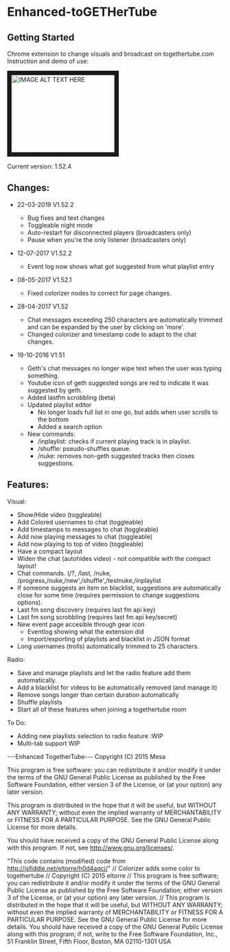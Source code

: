 # Enhanced-toGETHerTube

## Getting Started
Chrome extension to change visuals and broadcast on togethertube.com
Instruction and demo of use:

<a href="http://www.youtube.com/watch?feature=player_embedded&v=k-_7ifroYwc
" target="_blank"><img src="http://img.youtube.com/vi/k-_7ifroYwc/0.jpg" 
alt="IMAGE ALT TEXT HERE" width="240" height="180" border="10" /></a>

Current version:  1.52.4
## Changes:
* 22-03-2019 V1.52.2
	* Bug fixes and text changes
	* Toggleable night mode
	* Auto-restart for disconnected players (broadcasters only)
	* Pause when you're the only listener (broadcasters only)

* 12-07-2017 V1.52.2
  * Event log now shows what got suggested from what playlist entry
* 08-05-2017 V1.52.1		
  * Fixed colorizer nodes to correct for page changes.


* 28-04-2017 V1.52
  * Chat messages exceeding 250 characters are automatically trimmed and can be expanded by the user by clicking
		on 'more'.
  * Changed colorizer and timestamp code to adapt to the chat changes.
  

* 19-10-2016 V1.51
  * Geth's chat messages no longer wipe text when the user was typing something.
  * Youtube icon of geth suggested songs are red to indicate it was suggested by geth.
  * Added lastfm scrobbling (beta)
  * Updated playlist editor 
    * No longer loads full list in one go, but adds when user scrolls to the bottom
    * Added a search option
  * New commands:
    * /inplaylist: 	checks if current playing track is in playlist.
    * /shuffle: 		pseudo-shuffles queue.
    * /nuke:			removes non-geth suggested tracks then closes suggestions.
			


## Features:

Visual:
 - Show/Hide video (toggleable)
 - Add Colored usernames to chat (toggleable)
 - Add timestamps to messages to chat (toggleable)
 - Add now playing messages to chat (toggleable)
 - Add now playing to top of video (toggleable)
 - Have a compact layout
 - Widen the chat (autohides video) - not compatible with the compact layout!
 - Chat commands. (/?, /last, /nuke, /progress,/nuke,/new',/shuffle',/testnuke,/inplaylist
 - If someone suggests an item on blacklist, suggestions are automatically close for some time (requires permission to change suggestions options).
 - Last fm song discovery (requires last fm api key)
 - Last fm song scrobbling (requires last fm api key/secret)
 - New event page accesible through gear icon 
   - Eventlog showing what the extension did
   - Import/exporting of playlists and blacklist in JSON format
 - Long usernames (trolls) automatically trimmed to 25 characters.
 
Radio:
 - Save and manage playlists and let the radio feature add them automatically.
 - Add a blacklist for videos to be automatically removed (and manage it)
 - Remove songs longer than certain duration automatically
 - Shuffle playlists
 - Start all of these features when joining a togethertube room

To Do:
  - Adding new playlists selection to radio feature :WIP
  - Multi-tab support WIP
 
 
---Enhanced TogetherTube---
Copyright (C) 2015 Mesa

This program is free software: you can redistribute it and/or modify
it under the terms of the GNU General Public License as published by
the Free Software Foundation, either version 3 of the License, or
(at your option) any later version.

This program is distributed in the hope that it will be useful,
but WITHOUT ANY WARRANTY; without even the implied warranty of
MERCHANTABILITY or FITNESS FOR A PARTICULAR PURPOSE.  See the
GNU General Public License for more details.

You should have received a copy of the GNU General Public License
along with this program.  If not, see <http://www.gnu.org/licenses/>.

"This code contains (modified) code from http://jsfiddle.net/eltorre/h0d4aqcj/"
 //  Colorizer adds some color to togethertube
 //  Copyright (C) 2015 eltorre
 //  This program is free software; you can redistribute it and/or modify it under the terms of the GNU General Public License as published by the Free Software Foundation; either version 3 of the License, or (at your option) any later version.
// This program is distributed in the hope that it will be useful, but WITHOUT ANY WARRANTY; without even the implied warranty of MERCHANTABILITY or FITNESS FOR A PARTICULAR PURPOSE.  See the GNU General Public License for more details. You should have received a copy of the GNU General Public License along with this program; if not, write to the Free Software Foundation, Inc., 51 Franklin Street, Fifth Floor, Boston, MA 02110-1301  USA

